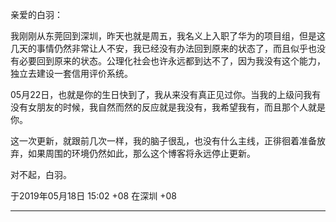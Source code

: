 亲爱的白羽：

我刚刚从东莞回到深圳，昨天也就是周五，我名义上入职了华为的项目组，但是这几天的事情仍然非常让人不安，我已经没有办法回到原来的状态了，而且似乎也没有必要回到原来的状态。公理化社会也许永远都到达不了，因为我没有这个能力，独立去建设一套信用评价系统。

05月22日，也就是你的生日快到了，我从来没有真正见过你。当我的上级问我有没有女朋友的时候，我自然而然的反应就是我没有，我希望我有，而且那个人就是你。

这一次更新，就跟前几次一样，我的脑子很乱，也没有什么主线，正徘徊着准备放弃，如果周围的环境仍然如此，那么这个博客将永远停止更新。

对不起，白羽。

于2019年05月18日 15:02 +08 在深圳 +08

--------------------------------------------------------------------------------